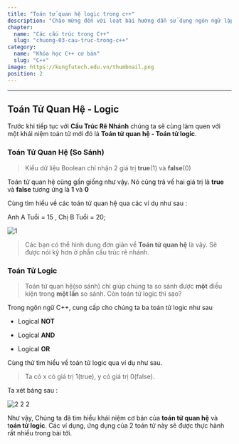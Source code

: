 ```yaml
---
title: "Toán tử quan hệ logic trong c++"
description: "Chào mừng đến với loạt bài hướng dẫn sử dụng ngôn ngữ lập trình C++! Loạt bài hướng dẫn này được thiết kế cho những người chưa hoặc biết một ít lập trình."
chapter:
  name: "Các cấu trúc trong C++"
  slug: "chuong-03-cau-truc-trong-c++"
category:
  name: "Khóa học C++ cơ bản"
  slug: "C++"
image: https://kungfutech.edu.vn/thumbnail.png
position: 2
---
```


---

## Toán Tử Quan Hệ - Logic

Trước khi tiếp tục với **Cấu Trúc Rẽ Nhánh** chúng ta sẽ cùng làm quen với một khái niệm toán tử mới đó là
**Toán tử quan hệ - Toán tử logic**.

### Toán Tử Quan Hệ (So Sánh)

> Kiểu dữ liệu Boolean chỉ nhận 2 giá trị **true**(1) và **false**(0)

Toán tử quan hệ cũng gần giống như vậy. Nó cũng trả về hai giá trị là **true** và **false** tương ứng là **1** và **0**

Cùng tìm hiểu về các toán tử quan hệ qua các ví dụ như sau :

Anh A Tuổi = 15 , Chị B Tuổi = 20;

![1](https://github.com/daynhauhoc/cppcoban/assets/88678933/a036dfd9-f024-4f6b-b06b-9eb504b84276)

> Các bạn có thể hình dung đơn giản về **Toán tử quan hệ** là vậy. Sẽ được nói kỹ hơn ở phần cấu trúc rẽ nhánh.

### Toán Tử Logic

> Toán tử quan hệ(so sánh) chỉ giúp chúng ta so sánh được **một** điều kiện trong **một lần** so sánh. Còn toán tử logic thì sao?

Trong ngôn ngữ C++, cung cấp cho chúng ta ba toán tử logic như sau

- Logical **NOT**

- Logical **AND**

- Logical **OR**

Cùng thử tìm hiểu về toán tử logic qua ví dụ như sau.

> Ta có x có giá trị 1(true), y có giá trị 0(false).

Ta xét bảng sau :

![2 2 2](https://github.com/daynhauhoc/cppcoban/assets/88678933/1ce23e45-b9c6-4b48-8578-670dac7c6c61)

Như vậy, Chúng ta đã tìm hiểu khái niệm cơ bản của **toán tử quan hệ** và t**oán tử logic**.
Các ví dụng, ứng dụng của 2 toán tử này sẽ được thực hành rất nhiều trong bài tới.
